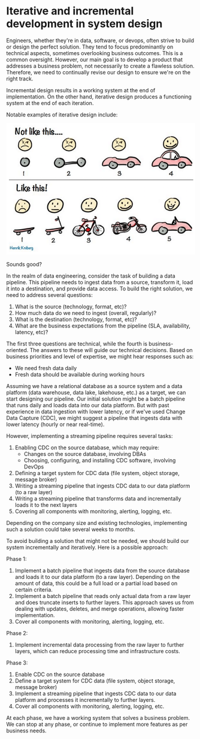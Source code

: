 # Iterative and incremental development in system design

Engineers, whether they're in data, software, or devops, often strive to build or design the perfect solution. They tend to focus predominantly on technical aspects, sometimes overlooking business outcomes. This is a common oversight. However, our main goal is to develop a product that addresses a business problem, not necessarily to create a flawless solution. Therefore, we need to continually revise our design to ensure we're on the right track.

Incremental design results in a working system at the end of implementation. On the other hand, iterative design produces a functioning system at the end of each iteration.

Notable examples of iterative design include:

![car-example.png](artifacts%2F002%2Fcar-example.png)

Sounds good?

In the realm of data engineering, consider the task of building a data pipeline. This pipeline needs to ingest data from a source, transform it, load it into a destination, and provide data access. To build the right solution, we need to address several questions:

1. What is the source (technology, format, etc)?
2. How much data do we need to ingest (overall, regularly)?
3. What is the destination (technology, format, etc)?
4. What are the business expectations from the pipeline (SLA, availability, latency, etc)?

The first three questions are technical, while the fourth is business-oriented. The answers to these will guide our technical decisions. Based on business priorities and level of expertise, we might hear responses such as:

- We need fresh data daily
- Fresh data should be available during working hours

Assuming we have a relational database as a source system and a data platform (data warehouse, data lake, lakehouse, etc.) as a target, we can start designing our pipeline. Our initial solution might be a batch pipeline that runs daily and loads data into our data platform. But with past experience in data ingestion with lower latency, or if we've used Change Data Capture (CDC), we might suggest a pipeline that ingests data with lower latency (hourly or near real-time).

However, implementing a streaming pipeline requires several tasks:

1. Enabling CDC on the source database, which may require:
    - Changes on the source database, involving DBAs
    - Choosing, configuring, and installing CDC software, involving DevOps
2. Defining a target system for CDC data (file system, object storage, message broker)
3. Writing a streaming pipeline that ingests CDC data to our data platform (to a raw layer)
4. Writing a streaming pipeline that transforms data and incrementally loads it to the next layers
5. Covering all components with monitoring, alerting, logging, etc.

Depending on the company size and existing technologies, implementing such a solution could take several weeks to months.

To avoid building a solution that might not be needed, we should build our system incrementally and iteratively. Here is a possible approach:

Phase 1:

1. Implement a batch pipeline that ingests data from the source database and loads it to our data platform (to a raw layer). Depending on the amount of data, this could be a full load or a partial load based on certain criteria.
2. Implement a batch pipeline that reads only actual data from a raw layer and does truncate inserts to further layers. This approach saves us from dealing with updates, deletes, and merge operations, allowing faster implementation.
3. Cover all components with monitoring, alerting, logging, etc.

Phase 2:

1. Implement incremental data processing from the raw layer to further layers, which can reduce processing time and infrastructure costs.

Phase 3:

1. Enable CDC on the source database
2. Define a target system for CDC data (file system, object storage, message broker)
3. Implement a streaming pipeline that ingests CDC data to our data platform and processes it incrementally to further layers.
4. Cover all components with monitoring, alerting, logging, etc.

At each phase, we have a working system that solves a business problem. We can stop at any phase, or continue to implement more features as per business needs.